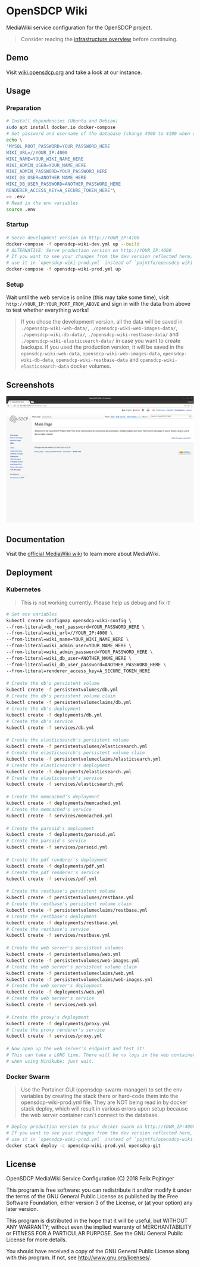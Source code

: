 # OpenSDCP Wiki

MediaWiki service configuration for the OpenSDCP project.

> Consider reading the [infrastructure overview](https://github.com/opensdcp/opensdcp-infrastructure#overview) before continuing.

## Demo

Visit [wiki.opensdcp.org](https://wiki.opensdcp.org/) and take a look at our instance.

## Usage

### Preparation

```bash
# Install dependencies (Ubuntu and Debian)
sudo apt install docker.io docker-compose
# Set password and username of the database (change 4000 to 4100 when using the development instance)
echo \
"MYSQL_ROOT_PASSWORD=YOUR_PASSWORD_HERE
WIKI_URL=//YOUR_IP:4000
WIKI_NAME=YOUR_WIKI_NAME_HERE
WIKI_ADMIN_USER=YOUR_NAME_HERE
WIKI_ADMIN_PASSWORD=YOUR_PASSWORD_HERE
WIKI_DB_USER=ANOTHER_NAME_HERE
WIKI_DB_USER_PASSWORD=ANOTHER_PASSWORD_HERE
RENDERER_ACCESS_KEY=A_SECURE_TOKEN_HERE"\
>> .env
# Read in the env variables
source .env
```

### Startup

```bash
# Serve development version on http://YOUR_IP:4100
docker-compose -f opensdcp-wiki-dev.yml up --build
# ALTERNATIVE: Serve production version on http://YOUR_IP:4000
# If you want to see your changes from the dev version reflected here, build a new image of the "web" container and
# use it in `opensdcp-wiki-prod.yml` instead of `pojntfx/opensdcp-wiki-web:latest`
docker-compose -f opensdcp-wiki-prod.yml up
```

### Setup

Wait until the web service is online (this may take some time), visit `http://YOUR_IP:YOUR_PORT_FROM_ABOVE` and sign in with the data from above to test whether everything works!

> If you chose the development version, all the data will be saved in `./opensdcp-wiki-web-data/`, `./opensdcp-wiki-web-images-data/`, `./opensdcp-wiki-db-data/`, `./opensdcp-wiki-restbase-data/` and `./opensdcp-wiki-elasticsearch-data/` in case you want to create backups. If you used the production version, it will be saved in the `opensdcp-wiki-web-data`, `opensdcp-wiki-web-images-data`, `opensdcp-wiki-db-data`, `opensdcp-wiki-restbase-data` and `opensdcp-wiki-elasticsearch-data` docker volumes.

## Screenshots

![Main page in MediaWiki instance](screenshots/mainpage.png)

## Documentation

Visit the [official MediaWiki wiki](https://www.mediawiki.org/wiki/MediaWiki) to learn more about MediaWiki.

## Deployment

### Kubernetes

> This is not working currently. Please help us debug and fix it!

```bash
# Set env variables
kubectl create configmap opensdcp-wiki-config \
--from-literal=db_root_password=YOUR_PASSWORD_HERE \
--from-literal=wiki_url=//YOUR_IP:4000 \
--from-literal=wiki_name=YOUR_WIKI_NAME_HERE \
--from-literal=wiki_admin_user=YOUR_NAME_HERE \
--from-literal=wiki_admin_password=YOUR_PASSWORD_HERE \
--from-literal=wiki_db_user=ANOTHER_NAME_HERE \
--from-literal=wiki_db_user_password=ANOTHER_PASSWORD_HERE \
--from-literal=renderer_access_key=A_SECURE_TOKEN_HERE

# Create the db's persistent volume
kubectl create -f persistentvolumes/db.yml
# Create the db's persistent volume claim
kubectl create -f persistentvolumeclaims/db.yml
# Create the db's deployment
kubectl create -f deployments/db.yml
# Create the db's service
kubectl create -f services/db.yml

# Create the elasticsearch's persistent volume
kubectl create -f persistentvolumes/elasticsearch.yml
# Create the elasticsearch's persistent volume claim
kubectl create -f persistentvolumeclaims/elasticsearch.yml
# Create the elasticsearch's deployment
kubectl create -f deployments/elasticsearch.yml
# Create the elasticsearch's service
kubectl create -f services/elasticsearch.yml

# Create the memcached's deployment
kubectl create -f deployments/memcached.yml
# Create the memcached's service
kubectl create -f services/memcached.yml

# Create the parsoid's deployment
kubectl create -f deployments/parsoid.yml
# Create the parsoid's service
kubectl create -f services/parsoid.yml

# Create the pdf renderer's deployment
kubectl create -f deployments/pdf.yml
# Create the pdf renderer's service
kubectl create -f services/pdf.yml

# Create the restbase's persistent volume
kubectl create -f persistentvolumes/restbase.yml
# Create the restbase's persistent volume claim
kubectl create -f persistentvolumeclaims/restbase.yml
# Create the restbase's deployment
kubectl create -f deployments/restbase.yml
# Create the restbase's service
kubectl create -f services/restbase.yml

# Create the web server's persistent volumes
kubectl create -f persistentvolumes/web.yml
kubectl create -f persistentvolumes/web-images.yml
# Create the web server's persistent volume claim
kubectl create -f persistentvolumeclaims/web.yml
kubectl create -f persistentvolumeclaims/web-images.yml
# Create the web server's deployment
kubectl create -f deployments/web.yml
# Create the web server's service
kubectl create -f services/web.yml

# Create the proxy's deployment
kubectl create -f deployments/proxy.yml
# Create the proxy renderer's service
kubectl create -f services/proxy.yml

# Now open up the web server's endpoint and test it!
# This can take a LONG time. There will be no logs in the web container at first, especially
# when using Minikube; just wait.
```

### Docker Swarm

> Use the Portainer GUI (opensdcp-swarm-manager) to set the env variables by creating the stack there or hard-code them into the opensdcp-wiki-prod.yml file. They are NOT being read in by docker stack deploy, which will result in various errors upon setup because the web server container can't connect to the database.

```bash
# Deploy production version to your docker swarm on http://YOUR_IP:4000
# If you want to see your changes from the dev version reflected here, build a new image of the "web" container and
# use it in `opensdcp-wiki-prod.yml` instead of `pojntfx/opensdcp-wiki-web:latest`
docker stack deploy -c opensdcp-wiki-prod.yml opensdcp-git
```

## License

OpenSDCP MediaWiki Service Configuration (C) 2018 Felix Pojtinger

This program is free software: you can redistribute it and/or modify
it under the terms of the GNU General Public License as published by
the Free Software Foundation, either version 3 of the License, or
(at your option) any later version.

This program is distributed in the hope that it will be useful,
but WITHOUT ANY WARRANTY; without even the implied warranty of
MERCHANTABILITY or FITNESS FOR A PARTICULAR PURPOSE. See the
GNU General Public License for more details.

You should have received a copy of the GNU General Public License
along with this program. If not, see <http://www.gnu.org/licenses/>.

